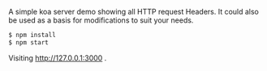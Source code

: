 A simple koa server demo showing all HTTP request Headers. It could also be used as a basis for modifications to suit your needs.

```bash
$ npm install
$ npm start
```

Visiting http://127.0.0.1:3000 .
